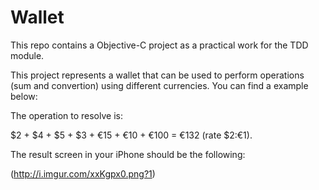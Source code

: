 # Wallet

This repo contains a Objective-C project as a practical work for the TDD module.

This project represents a wallet that can be used to perform operations (sum and convertion) using different currencies. You can find a example below:

The operation to resolve is:

$2 + $4 + $5 + $3 + €15 + €10 + €100 = €132 (rate $2:€1).

The result screen in your iPhone should be the following:

(http://i.imgur.com/xxKgpx0.png?1)
